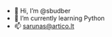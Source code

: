 - 👋 Hi, I’m @sbudber
- 🌱 I’m currently learning Python
- 📫 sarunas@artico.lt

<!---
sbudber/sbudber is a ✨ special ✨ repository because its `README.md` (this file) appears on your GitHub profile.
You can click the Preview link to take a look at your changes.
--->
